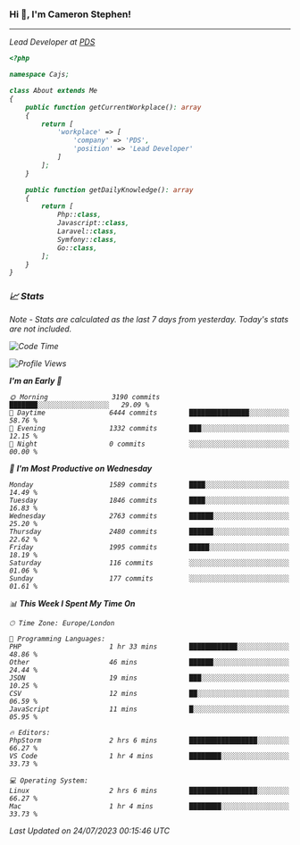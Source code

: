 ### Hi 👋, I'm Cameron Stephen!
<hr>
<p><em>Lead Developer at <a href="https://prindatasolutions.co.uk">PDS</a></p>


```php
<?php

namespace Cajs;

class About extends Me
{
    public function getCurrentWorkplace(): array
    {
        return [
            'workplace' => [
                'company' => 'PDS',
                'position' => 'Lead Developer'
            ]
        ];
    }

    public function getDailyKnowledge(): array
    {
        return [
            Php::class,
            Javascript::class,
            Laravel::class,
            Symfony::class,
            Go::class,
        ];
    }
}
```

### 📈 Stats
<p><em>Note - Stats are calculated as the last 7 days from yesterday. Today's stats are not included.</em></p>


<!--START_SECTION:waka-->
![Code Time](http://img.shields.io/badge/Code%20Time-3%2C464%20hrs%2015%20mins-blue)

![Profile Views](http://img.shields.io/badge/Profile%20Views-0-blue)

**I'm an Early 🐤** 

```text
🌞 Morning                3190 commits        ███████░░░░░░░░░░░░░░░░░░   29.09 % 
🌆 Daytime                6444 commits        ███████████████░░░░░░░░░░   58.76 % 
🌃 Evening                1332 commits        ███░░░░░░░░░░░░░░░░░░░░░░   12.15 % 
🌙 Night                  0 commits           ░░░░░░░░░░░░░░░░░░░░░░░░░   00.00 % 
```
📅 **I'm Most Productive on Wednesday** 

```text
Monday                   1589 commits        ████░░░░░░░░░░░░░░░░░░░░░   14.49 % 
Tuesday                  1846 commits        ████░░░░░░░░░░░░░░░░░░░░░   16.83 % 
Wednesday                2763 commits        ██████░░░░░░░░░░░░░░░░░░░   25.20 % 
Thursday                 2480 commits        ██████░░░░░░░░░░░░░░░░░░░   22.62 % 
Friday                   1995 commits        █████░░░░░░░░░░░░░░░░░░░░   18.19 % 
Saturday                 116 commits         ░░░░░░░░░░░░░░░░░░░░░░░░░   01.06 % 
Sunday                   177 commits         ░░░░░░░░░░░░░░░░░░░░░░░░░   01.61 % 
```


📊 **This Week I Spent My Time On** 

```text
🕑︎ Time Zone: Europe/London

💬 Programming Languages: 
PHP                      1 hr 33 mins        ████████████░░░░░░░░░░░░░   48.86 % 
Other                    46 mins             ██████░░░░░░░░░░░░░░░░░░░   24.44 % 
JSON                     19 mins             ███░░░░░░░░░░░░░░░░░░░░░░   10.25 % 
CSV                      12 mins             ██░░░░░░░░░░░░░░░░░░░░░░░   06.59 % 
JavaScript               11 mins             █░░░░░░░░░░░░░░░░░░░░░░░░   05.95 % 

🔥 Editors: 
PhpStorm                 2 hrs 6 mins        █████████████████░░░░░░░░   66.27 % 
VS Code                  1 hr 4 mins         ████████░░░░░░░░░░░░░░░░░   33.73 % 

💻 Operating System: 
Linux                    2 hrs 6 mins        █████████████████░░░░░░░░   66.27 % 
Mac                      1 hr 4 mins         ████████░░░░░░░░░░░░░░░░░   33.73 % 
```


 Last Updated on 24/07/2023 00:15:46 UTC
<!--END_SECTION:waka-->

